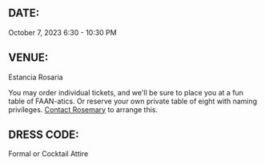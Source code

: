 ## DATE:

October 7, 2023
6:30 - 10:30 PM

## VENUE:

Estancia Rosaria

You may order individual tickets, and we'll be sure to place you at a fun table of FAAN-atics.
Or reserve your own private table of eight with naming privileges.
[Contact Rosemary](mail-link) to arrange this.

## DRESS CODE:

Formal or Cocktail Attire
